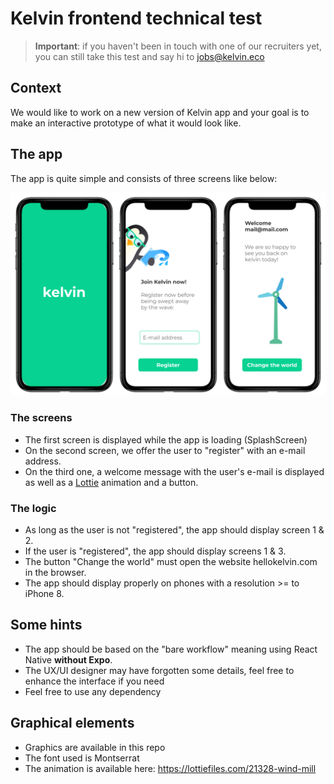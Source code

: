 # Kelvin frontend technical test

> **Important**: if you haven't been in touch with one of our recruiters yet, you can still take this test and say hi to jobs@kelvin.eco

## Context

We would like to work on a new version of Kelvin app and your goal is to make an interactive prototype of what it would look like.

## The app

The app is quite simple and consists of three screens like below:

![Mockup #1](mockup.png)

### The screens

* The first screen is displayed while the app is loading (SplashScreen)
* On the second screen, we offer the user to "register" with an e-mail address.
* On the third one, a welcome message with the user's e-mail is displayed as well as a [Lottie](https://airbnb.design/lottie/) animation and a button.

### The logic

* As long as the user is not "registered", the app should display screen 1 & 2.
* If the user is "registered", the app should display screens 1 & 3.
* The button "Change the world" must open the website hellokelvin.com in the browser.
* The app should display properly on phones with a resolution >= to iPhone 8.

## Some hints

* The app should be based on the "bare workflow" meaning using React Native **without Expo**.
* The UX/UI designer may have forgotten some details, feel free to enhance the interface if you need
* Feel free to use any dependency

## Graphical elements

* Graphics are available in this repo
* The font used is Montserrat
* The animation is available here: <https://lottiefiles.com/21328-wind-mill>
